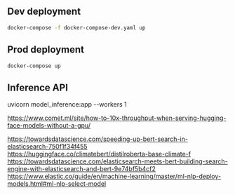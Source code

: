 ## Dev deployment
```sh
docker-compose -f docker-compose-dev.yaml up
```

## Prod deployment 
```sh
docker-compose up
```

## Inference API
uvicorn model_inference:app --workers 1

https://www.comet.ml/site/how-to-10x-throughput-when-serving-hugging-face-models-without-a-gpu/

https://towardsdatascience.com/speeding-up-bert-search-in-elasticsearch-750f1f34f455
https://huggingface.co/climatebert/distilroberta-base-climate-f
https://towardsdatascience.com/elasticsearch-meets-bert-building-search-engine-with-elasticsearch-and-bert-9e74bf5b4cf2
https://www.elastic.co/guide/en/machine-learning/master/ml-nlp-deploy-models.html#ml-nlp-select-model